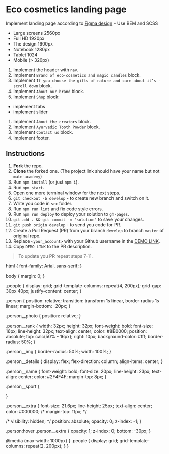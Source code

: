 # Eco cosmetics landing page
Implement landing page according to [Figma design](https://www.figma.com/file/Jryi2RU2LgK2bfwsxldABC/brand_of_eco-cosmetics-(Copy)) - Use BEM and SCSS
- Large screens 2560px
- Full HD 1920px
- The design 1600px
- Notebook 1280px
- Tablet 1024
- Mobile (> 320px)

1. Implement the header with `nav`.
1. Implement `Brand of eco-cosmetics and magic candles` block.
1. Implement `If you choose the gifts of nature and care about it’s - scroll down` block.
1. Implement `About our brand` block.
1. Implement `Shop` block:
  - implement tabs
  - implement slider
1. Implement `About the creators` block.
1. Implement `Ayurvedic Tooth Powder` block.
1. Implement `Contact us` block.
1. Implement footer.

## Instructions
1. **Fork** the repo.
2. **Clone** the forked one. (The project link should have your name but not `mate-academy`)
3. Run `npm install` (or just `npm i`).
4. Run `npm start`.
5. Open one more terminal window for the next steps.
6. `git checkout -b develop` - to create new branch and switch on it.
7. Write you code in `src` folder.
8. Run `npm run lint` and fix code style errors.
9. Run `npm run deploy` to deploy your solution to `gh-pages`.
10. `git add . && git commit -m 'solution'` to save your changes.
11. `git push origin develop` - to send you code for PR.
12. Create a Pull Request (PR) from your branch `develop` to branch `master` of original repo.
13. Replace `<your_account>` with your Github username in the
  [DEMO LINK](https://Layrovell.github.io/Eco_cosmetics/).
14. Copy `DEMO LINK` to the PR description.

> To update you PR repeat steps 7-11.





html {
  font-family: Arial, sans-serif;
}

body {
  margin: 0;
}

.people {
  display: grid;
  grid-template-columns: repeat(4, 200px);
  grid-gap: 30px 40px;
  justify-content: center;
}

.person {
  position: relative;
  transition: transform 1s linear, border-radius 1s linear;
  margin-bottom: -20px;
}

.person__photo {
  position: relative;
}

.person__rank {
  width: 32px;
  height: 32px;
  font-weight: bold;
  font-size: 16px;
  line-height: 32px;
  text-align: center;
  color: #8B0000;
  position: absolute;
  top: calc(50% - 16px);
  right: 10px;
  background-color: #fff;
  border-radius: 50%;
}

.person__img {
  border-radius: 50%;
  width: 100%;
}

.person__details {
  display: flex;
  flex-direction: column;
  align-items: center;
}

.person__name {
  font-weight: bold;
  font-size: 20px;
  line-height: 23px;
  text-align: center;
  color: #2F4F4F;
  margin-top: 8px;
}

.person__sport {

}

.person__extra {
  font-size: 21.6px;
  line-height: 25px;
  text-align: center;
  color: #000000;
  /* margin-top: 11px; */

  /* visibility: hidden; */
  position: absolute;
  opacity: 0;
  z-index: -1;
}

.person:hover .person__extra {
  opacity: 1;
  z-index: 0;
  bottom: -30px;
}

@media (max-width: 1000px) {
  .people {
    display: grid;
    grid-template-columns: repeat(2, 200px);
  }
}
